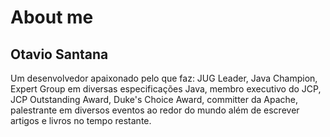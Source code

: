 # About me

## Otavio Santana

Um desenvolvedor apaixonado pelo que faz: JUG Leader, Java Champion, Expert Group em diversas especificações Java, membro executivo do JCP, JCP Outstanding Award, Duke's Choice Award, committer da Apache, palestrante em diversos eventos ao redor do mundo além de escrever artigos e livros no tempo restante.

